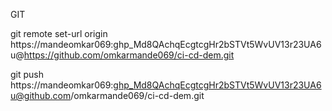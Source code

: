 GIT





git remote set-url origin https://mandeomkar069: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@https://github.com/omkarmande069/ci-cd-dem.git


git push https://mandeomkar069: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@github.com/omkarmande069/ci-cd-dem.git
